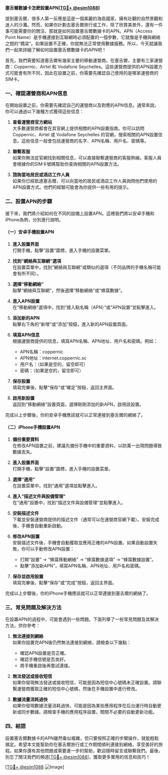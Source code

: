 **塞舌爾數據卡怎麽設置APN[[TG💪+ @esim1088](https://t.me/s/esim1088)]**

提到塞舌爾，很多人第一反應是這是一個美麗的海島國家，擁有壯觀的自然景觀和迷人的沙灘。然而，如果你計劃去塞舌爾旅行或工作，除了欣賞美景外，還有一件事可能需要你的關注，那就是如何設置塞舌爾數據卡的APN。APN（Access Point Name）是手機連接到互聯網時必須配置的一個參數，它就像是手機與網絡之間的“橋梁”。如果設置不正確，你就無法正常使用數據服務。所以，今天就讓我們一起來詳細了解如何設置塞舌爾數據卡的APN吧！

首先，我們需要知道塞舌爾有幾家主要的移動運營商。在塞舌爾，主要有三家運營商：Coppernic、Airtel 和 Vodafone Seychelles。這些運營商提供的APN設置方式可能會有所不同，因此在設置之前，你需要先確認自己使用的是哪家運營商的SIM卡。

### 一、確認運營商和APN信息

在開始設置之前，你需要先確認自己的運營商以及對應的APN信息。通常來說，你可以通過以下幾種方式獲得這些信息：

1. **查看運營商官方網站**  
   大多數運營商都會在其官網上提供相關的APN設置指南。你可以訪問Coppernic、Airtel 或 Vodafone Seychelles 的官網，搜索相關的APN設置信息。這些信息一般會包括運營商的名字、APN名稱、用戶名、密碼等。

2. **聯繫客服**  
   如果你無法從官網找到相關信息，可以直接聯繫運營商的客服熱線。客服人員會根據你的SIM卡號碼幫助你查詢相關的APN設置方法。

3. **諮詢當地居民或酒店工作人員**  
   如果你已經抵達塞舌爾，可以向當地的居民或酒店工作人員詢問他們使用的APN設置方式。他們的經驗可能會為你提供一些有用的提示。

### 二、設置APN的步驟

接下來，我們將介紹如何在不同的設備上設置APN。這裡我們將以安卓手機和iPhone為例，分別進行說明。

#### （一）安卓手機設置APN

1. **進入設置界面**  
   打開手機，點擊“設置”圖標，進入手機的設置菜單。

2. **找到“網絡與互聯網”選項**  
   在設置菜單中，找到“網絡與互聯網”或類似的選項（不同品牌的手機名稱可能會有所不同）。

3. **選擇“移動網絡”**  
   點擊“網絡與互聯網”，然後選擇“移動網絡”或“蜂窩數據”。

4. **進入APN設置**  
   在“移動網絡”選項中，找到“接入點名稱（APN）”或“APN設置”並點擊進入。

5. **添加新的APN**  
   點擊右下角的“新增”或“添加”按鈕，進入新的APN設置頁面。

6. **填寫APN信息**  
   根據運營商提供的信息，填寫APN名稱、APN地址、用戶名和密碼。例如：
   - APN名稱：coppernic
   - APN地址：internet.coppernic.sc
   - 用户名：（如果是空的，留空即可）
   - 密碼：（如果是空的，留空即可）

7. **保存設置**  
   填寫完畢後，點擊“保存”或“確定”按鈕，返回主界面。

8. **啟用新設置**  
   返回到“移動網絡”設置頁面，選擇剛剛添加的新APN，啟用該設置。

完成以上步驟後，你的安卓手機應該就可以正常連接到塞舌爾的網絡了。

#### （二）iPhone手機設置APN

1. **備份重要資料**  
   在修改APN設置之前，建議先備份手機中的重要資料，以防萬一出現問題導致數據丟失。

2. **進入設置界面**  
   打開手機，點擊“設置”圖標，進入手機的設置菜單。

3. **選擇“通用”**  
   在設置菜單中，找到“通用”選項並點擊進入。

4. **進入“描述文件與設備管理”**  
   在“通用”設置中，找到“描述文件與設備管理”並點擊進入。

5. **安裝描述文件**  
   下載並安裝運營商提供的描述文件（通常可以在運營商官網下載）。安裝完成後，手機會自動重新啟動。

6. **修改APN設置**  
   安裝描述文件後，手機會自動獲取並應用正確的APN設置。如果自動設置失敗，你可以手動修改APN設置：
   - 打開“設置” → “蜂窩移動網絡” → “蜂窩數據選項” → “蜂窩數據設置”。
   - 點擊“添加新APN”，填寫APN名稱、APN地址、用戶名和密碼。

7. **保存並啟用設置**  
   填寫完畢後，點擊“保存”或“完成”按鈕，返回主界面。

完成以上步驟後，你的iPhone手機應該就可以正常連接到塞舌爾的網絡了。

### 三、常見問題及解決方法

在設置APN的過程中，可能會遇到一些問題。下面列舉了一些常見問題及其解決方法，供你參考：

1. **無法連接到網絡**  
   如果你設置完APN後仍然無法連接到網絡，請檢查以下幾點：
   - 確認APN設置是否正確。
   - 確認手機信號是否良好。
   - 將手機重啟後再嘗試連接。

2. **無法發送或接收短信**  
   如果你發現無法發送或接收短信，可能是因為短信中心號碼未正確設置。請聯繫運營商獲取正確的短信中心號碼，然後在手機設置中進行修改。

3. **數據流量消耗過快**  
   如果你發現數據流量消耗過快，可能是因為某些應用程序在后台運行時自動更新或同步數據。請檢查手機的應用程序設置，關閉不必要的自動更新功能。

### 四、結語

設置塞舌爾數據卡的APN雖然看似複雜，但只要按照正確的步驟操作，就能輕鬆搞定。希望本文能幫助你在塞舌爾旅行或工作期間順利連接到網絡，享受美好的旅程。如果你還有其他問題或需要進一步的幫助，歡迎隨時留言或聯繫我們。最後，別忘了關注我們的頻道[[TG💪+ @esim1088](https://t.me/s/esim1088)]，獲取更多實用的信息和技巧！

[[TG💪+ @esim1088](https://t.me/s/esim1088) ![Image](https://i.postimg.cc/4NQfJmqS/Snipaste-2025-05-13-00-14-12.png)]